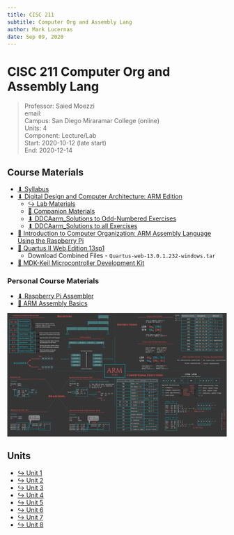```yaml
---
title: CISC 211
subtitle: Computer Org and Assembly Lang
author: Mark Lucernas
date: Sep 09, 2020
---
```



# CISC 211 Computer Org and Assembly Lang
> Professor: Saied Moezzi<br>
> email: <br>
> Campus: San Diego Miraramar College (online)<br>
> Units: 4<br>
> Component: Lecture/Lab<br>
> Start: 2020-10-12 (late start)<br>
> End: 2020-12-14<br>


## Course Materials

- [⬇ Syllabus](file:../../../files/fall-2020/CISC-211/cisc-211_syllabus.pdf)
- [⬇ Digital Design and Computer Architecture: ARM Edition](file:../../../files/fall-2020/CISC-211/DDCAarm.pdf)
  * [↪ Lab Materials](lab_materials)
  * [📄 Companion Materials](https://booksite.elsevier.com/9780128000564/?ISBN=9780128000564)
  * [⬇ DDCAarm_Solutions to Odd-Numbered Exercises](file:../../../files/fall-2020/CISC-211/DDCAarm_solutions_odd.pdf)
  * [⬇ DDCAarm_Solutions to all Exercises](file:../../../files/fall-2020/CISC-211/DDCAarm_solutions_all.pdf)
- [📄 Introduction to Computer Organization: ARM Assembly Language Using the Raspberry Pi](https://bob.cs.sonoma.edu/IntroCompOrg-RPi/intro-co-rpi.html)
- [📄 Quartus II Web Edition 13sp1](https://fpgasoftware.intel.com/13.0sp1/?edition=web&platform=windows&download_manager=dlm3)
  * Download Combined Files - `Quartus-web-13.0.1.232-windows.tar`
- [📄 MDK-Keil Microcontroller Development Kit](http://www2.keil.com/mdk5/install)

### Personal Course Materials

- [⬇ Raspberry Pi Assembler](file:../../../files/fall-2020/CISC-211/RPiA.pdf)
- [📄 ARM Assembly Basics](https://azeria-labs.com/writing-arm-assembly-part-1/)

![ARM 32-bit Cheat Sheet](../../../files/fall-2020/CISC-211/ARM_32-bit_CheatSheet.png)

## Units

- [↪ Unit 1](unit-1/index)
- [↪ Unit 2](unit-2/index)
- [↪ Unit 3](unit-3/index)
- [↪ Unit 4](unit-4/index)
- [↪ Unit 5](unit-5/index)
- [↪ Unit 6](unit-6/index)
- [↪ Unit 7](unit-7/index)
- [↪ Unit 8](unit-8/index)


